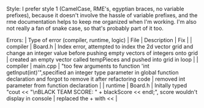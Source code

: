 
Style:
I prefer style 1 (CamelCase, RME's, egyptian braces, no variable prefixes), because it doesn't involve the hassle of variable prefixes,
and the rme documentation helps to keep me organized when I'm working.
I'm also not really a fan of snake case, so that's probably part of it too.

Errors:
| Type of error (compiler, runtime, logic) | File | Description | Fix |
| compiler | Board.h | Index error, attempted to index the 2d vector grid and change an integer value before pushing empty vectors of integers onto grid | created an empty vector<int> called tempPieces and pushed into grid in loop |
| compiler | main.cpp | "too few arguments to function 'int getInput(int)'",specified an integer type parameter in global function declaration and forgot to remove it after refactoring code | removed int parameter from function declaration |
| runtime | Board.h | Initally typed "cout << "\nBLACK TEAM SCORE: " + blackScore << endl;", score wouldn't display in console | replaced the + with << |
